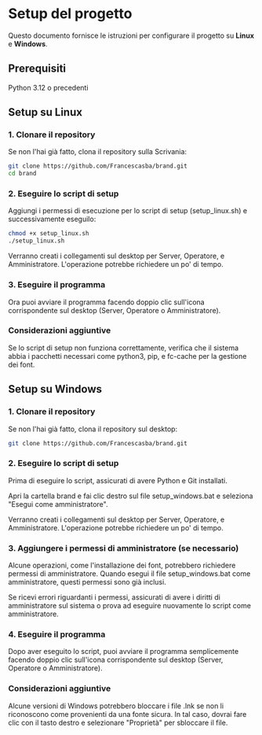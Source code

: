 # Setup del progetto

Questo documento fornisce le istruzioni per configurare il progetto su **Linux** e **Windows**.

## Prerequisiti

Python 3.12 o precedenti

## **Setup su Linux**

### 1. **Clonare il repository**

Se non l'hai già fatto, clona il repository sulla Scrivania:

```bash
git clone https://github.com/Francescasba/brand.git
cd brand
```

### 2. **Eseguire lo script di setup**

Aggiungi i permessi di esecuzione per lo script di setup (setup_linux.sh) e successivamente eseguilo:

```bash
chmod +x setup_linux.sh
./setup_linux.sh
```

Verranno creati i collegamenti sul desktop per Server, Operatore, e Amministratore. L'operazione potrebbe richiedere un po' di tempo.

### 3. **Eseguire il programma**

Ora puoi avviare il programma facendo doppio clic sull'icona corrispondente sul desktop (Server, Operatore o Amministratore).

### **Considerazioni aggiuntive**

Se lo script di setup non funziona correttamente, verifica che il sistema abbia i pacchetti necessari come python3, pip, e fc-cache per la gestione dei font.

## **Setup su Windows**
### 1. **Clonare il repository**

Se non l'hai già fatto, clona il repository sul desktop:

```bash
git clone https://github.com/Francescasba/brand.git
```

### 2. **Eseguire lo script di setup**

Prima di eseguire lo script, assicurati di avere Python e Git installati.

Apri la cartella brand e fai clic destro sul file setup_windows.bat e seleziona "Esegui come amministratore".

Verranno creati i collegamenti sul desktop per Server, Operatore, e Amministratore. L'operazione potrebbe richiedere un po' di tempo.

### 3. **Aggiungere i permessi di amministratore (se necessario)**

Alcune operazioni, come l'installazione dei font, potrebbero richiedere permessi di amministratore. Quando esegui il file setup_windows.bat come amministratore, questi permessi sono già inclusi.

Se ricevi errori riguardanti i permessi, assicurati di avere i diritti di amministratore sul sistema o prova ad eseguire nuovamente lo script come amministratore.

### 4. **Eseguire il programma**

Dopo aver eseguito lo script, puoi avviare il programma semplicemente facendo doppio clic sull'icona corrispondente sul desktop (Server, Operatore o Amministratore).

### **Considerazioni aggiuntive**

Alcune versioni di Windows potrebbero bloccare i file .lnk se non li riconoscono come provenienti da una fonte sicura. In tal caso, dovrai fare clic con il tasto destro e selezionare "Proprietà" per sbloccare il file.